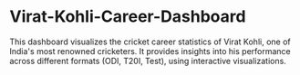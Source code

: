 # Virat-Kohli-Career-Dashboard
This dashboard visualizes the cricket career statistics of Virat Kohli, one of India's most renowned cricketers. It provides insights into his performance across different formats (ODI, T20I, Test), using interactive visualizations.

